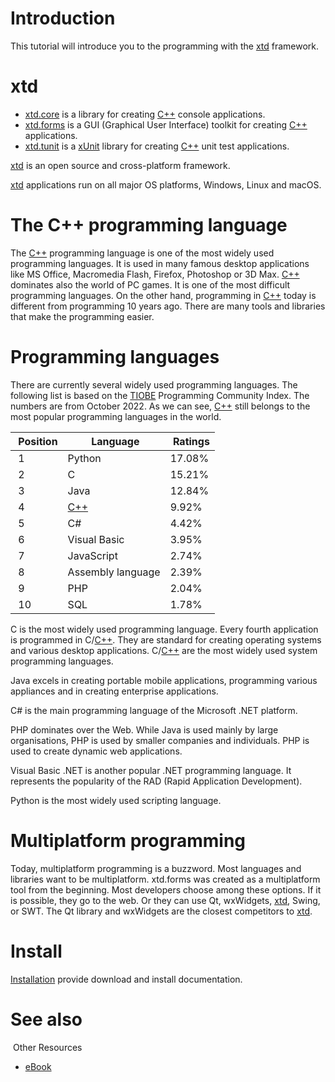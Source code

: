 # Introduction

This tutorial will introduce you to the programming with the [xtd](https://github.com/gammasoft71/xtd) framework.

# xtd


* [xtd.core](https://github.com/gammasoft71/xtd) is a library for creating [C++](c++.md) console applications.
* [xtd.forms](https://github.com/gammasoft71/xtd) is a GUI (Graphical User Interface) toolkit for creating [C++](c++.md) applications.
* [xtd.tunit](https://github.com/gammasoft71/xtd) is a  [xUnit](https://en.wikipedia.org/wiki/XUnit) library for creating [C++](c++.md) unit test applications.

[xtd](https://github.com/gammasoft71/xtd) is an open source and cross-platform framework.

[xtd](https://github.com/gammasoft71/xtd) applications run on all major OS platforms, Windows, Linux and macOS.

# The C++ programming language

The [C++](c++.md) programming language is one of the most widely used programming languages. It is used in many famous desktop applications like MS Office, Macromedia Flash, Firefox, Photoshop or 3D Max. [C++](c++.md) dominates also the world of PC games. It is one of the most difficult programming languages. On the other hand, programming in [C++](c++.md) today is different from programming 10 years ago. There are many tools and libraries that make the programming easier.

# Programming languages

There are currently several widely used programming languages. The following list is based on the [TIOBE](https://www.tiobe.com/tiobe-index) Programming Community Index. The numbers are from October 2022. As we can see, [C++](c++.md) still belongs to the most popular programming languages in the world.

| Position | Language          | Ratings |
|----------|-------------------|---------|
| 1        | Python            | 17.08%  |
| 2        | C                 | 15.21%  |
| 3        | Java              | 12.84%  |
| 4        | [C++](c++.md)     |  9.92%  |
| 5        | C#                |  4.42%  |
| 6        | Visual Basic      |  3.95%  |
| 7        | JavaScript        |  2.74%  |
| 8        | Assembly language |  2.39%  |
| 9        | PHP               |  2.04%  |
| 10       | SQL               |  1.78%  |

C is the most widely used programming language. Every fourth application is programmed in C/[C++](c++.md). They are standard for creating operating systems and various desktop applications. C/[C++](c++.md) are the most widely used system programming languages.

Java excels in creating portable mobile applications, programming various appliances and in creating enterprise applications. 

C# is the main programming language of the Microsoft .NET platform.

PHP dominates over the Web. While Java is used mainly by large organisations, PHP is used by smaller companies and individuals. PHP is used to create dynamic web applications.

Visual Basic .NET is another popular .NET programming language. It represents the popularity of the RAD (Rapid Application Development).

Python is the most widely used scripting language.

# Multiplatform programming

Today, multiplatform programming is a buzzword. Most languages and libraries want to be multiplatform. xtd.forms was created as a multiplatform tool from the beginning. Most developers choose among these options. If it is possible, they go to the web. Or they can use Qt, wxWidgets, [xtd](https://github.com/gammasoft71/xtd), Swing, or SWT. The Qt library and wxWidgets are the closest competitors to [xtd](https://github.com/gammasoft71/xtd).

# Install

[Installation](downloads.md) provide download and install documentation.

# See also
​
Other Resources

* [eBook](/docs/documentation/eBook)

